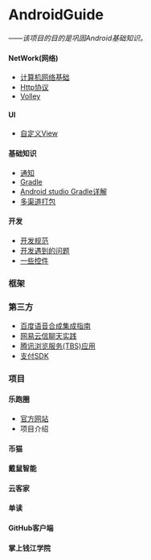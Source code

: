 # AndroidGuide
*——该项目的目的是巩固Android基础知识。*

#### NetWork(网络)
* [计算机网络基础](https://github.com/MrRobotter/AndroidGuide/blob/master/resource/NetWork/%E8%AE%A1%E7%AE%97%E6%9C%BA%E7%BD%91%E7%BB%9C%E5%9F%BA%E7%A1%80.md)
* [Http协议](https://github.com/MrRobotter/AndroidGuide/blob/master/resource/NetWork/Http%E5%8D%8F%E8%AE%AE.md)
* [Volley](https://github.com/MrRobotter/AndroidGuide/blob/master/resource/NetWork/Volley.md)

#### UI
* [自定义View](https://github.com/MrRobotter/AndroidGuide/blob/master/resource/Android/%E8%87%AA%E5%AE%9A%E4%B9%89View.md)

#### 基础知识
* [通知](https://github.com/MrRobotter/AndroidGuide/blob/master/resource/Android/%E9%80%9A%E7%9F%A5.md)
* [Gradle](http://joinyon.top/2018/06/11/GradleForAndroid/)
* [Android studio Gradle详解](https://github.com/MrRobotter/AndroidGuide/blob/master/resource/Android/GradleScripts.md)
* [多渠道打包](https://github.com/MrRobotter/AndroidGuide/blob/master/resource/Android/%E5%A4%9A%E6%B8%A0%E9%81%93%E6%89%93%E5%8C%85.md)

#### 开发
* [开发规范](https://github.com/MrRobotter/AndroidGuide/blob/master/resource/Android/%E5%BC%80%E5%8F%91%E8%A7%84%E8%8C%83.md)
* [开发遇到的问题](https://github.com/MrRobotter/AndroidGuide/blob/master/resource/Android/%E5%BC%80%E5%8F%91%E9%81%87%E5%88%B0%E9%97%AE%E9%A2%98.md)
* [一些控件](https://github.com/MrRobotter/AndroidGuide/blob/master/resource/Android/%E4%B8%80%E4%BA%9B%E6%8E%A7%E4%BB%B6.md)
### 框架

### 第三方
* [百度语音合成集成指南](http://joinyon.top/2018/09/05/%E7%99%BE%E5%BA%A6%E8%AF%AD%E9%9F%B3%E5%90%88%E6%88%90%E9%9B%86%E6%88%90/)
* [网易云信聊天实践](http://joinyon.top/2018/09/10/%E4%BD%BF%E7%94%A8%E4%BA%91%E4%BF%A1%E5%AE%9E%E7%8E%B0%E8%81%8A%E5%A4%A9%E5%8A%9F%E8%83%BD/)
* [腾讯浏览服务(TBS)应用](https://github.com/MrRobotter/AndroidGuide/blob/master/resource/Android/x5%E5%86%85%E6%A0%B8%E6%B5%8F%E8%A7%88%E6%9C%8D%E5%8A%A1.md)
* [支付SDK](https://github.com/MrRobotter/AndroidGuide/blob/master/resource/Android/Android%E6%94%AF%E4%BB%98SDK.md)
### 项目

#### 乐跑圈
* [官方网站](http://www.lepaoquan.com)
* 项目介绍


#### 币猫

#### 戴鼠智能

#### 云客家

#### 单读

#### GitHub客户端

#### 掌上钱江学院


